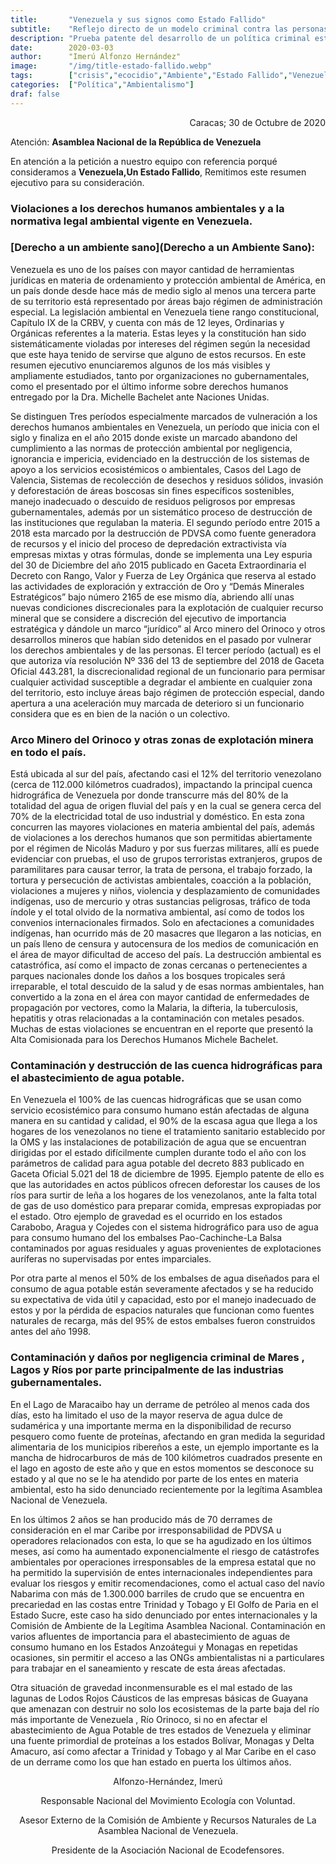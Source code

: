 ```yaml
---
title:       "Venezuela y sus signos como Estado Fallido"
subtitle:    "Reflejo directo de un modelo criminal contra las personas"
description: "Prueba patente del desarrollo de un política criminal estatal por omisión y acción contra los venezolanos"
date:        2020-03-03
author:      "Imerú Alfonzo Hernández"
image:       "/img/title-estado-fallido.webp"
tags:        ["crisis","ecocidio","Ambiente","Estado Fallido","Venezuela"]
categories:  ["Política","Ambientalismo"]
draf: false
---
```

<p align="right">Caracas; 30 de Octubre de 2020</p>

Atención: **Asamblea Nacional de la República de Venezuela**

En atención a la petición a nuestro equipo con referencia porqué consideramos a **Venezuela,Un Estado Fallido**, Remitimos este resumen ejecutivo para su consideración.

### **Violaciones a los derechos humanos ambientales y a la normativa legal ambiental vigente en Venezuela.**

### [Derecho a un ambiente sano](Derecho a un Ambiente Sano):

Venezuela es uno de los países con mayor cantidad de herramientas jurídicas en materia de ordenamiento y protección ambiental de América, en un país donde desde hace más de medio siglo al menos una tercera parte de su territorio está representado por áreas bajo régimen de administración especial. La legislación ambiental en Venezuela tiene rango constitucional, Capítulo IX de la CRBV, y cuenta con más de 12 leyes, Ordinarias y Orgánicas referentes a la materia. Estas leyes y la constitución han sido sistemáticamente violadas por intereses del régimen según la necesidad que este haya tenido de servirse que alguno de estos recursos. En este resumen ejecutivo enunciaremos algunos de los más visibles y ampliamente estudiados, tanto por organizaciones no gubernamentales, como el presentado por el último informe sobre derechos humanos entregado por la Dra. Michelle Bachelet ante Naciones Unidas.

Se distinguen Tres períodos especialmente marcados de vulneración a los derechos humanos ambientales en Venezuela, un período que inicia con el siglo y finaliza en el año 2015 donde existe un marcado abandono del cumplimiento a las normas de protección ambiental por negligencia, ignorancia e impericia, evidenciado en la destrucción de los sistemas de apoyo a los servicios ecosistémicos o ambientales, Casos del Lago de Valencia, Sistemas de recolección de desechos y residuos sólidos, invasión y deforestación de áreas boscosas sin fines específicos sostenibles, manejo inadecuado o descuido de residuos peligrosos por empresas gubernamentales, además por un sistemático proceso de destrucción de las instituciones que regulaban la materia. El segundo período entre 2015 a 2018 esta marcado por la destrucción de PDVSA como fuente generadora de recursos y el inicio del proceso de depredación extractivista vía empresas mixtas y otras fórmulas, donde se implementa una Ley espuria del 30 de Diciembre del año 2015 publicado en Gaceta Extraordinaria el Decreto con Rango, Valor y Fuerza de Ley Orgánica que reserva al estado las actividades de exploración y extracción de Oro y “Demás Minerales Estratégicos” bajo número 2165 de ese mismo día, abriendo allí unas nuevas condiciones discrecionales para la explotación de cualquier recurso mineral que se considere a discreción del ejecutivo de importancia estratégica y dándole un marco “jurídico” al Arco minero del Orinoco y otros desarrollos mineros que habían sido detenidos en el pasado por vulnerar los derechos ambientales y de las personas. El tercer período (actual) es el que autoriza vía resolución Nº 336 del 13 de septiembre del 2018 de Gaceta Oficial 443.281, la discrecionalidad regional de un funcionario para permisar cualquier actividad susceptible a degradar el ambiente en cualquier zona del territorio, esto incluye áreas bajo régimen de protección especial, dando apertura a una aceleración muy marcada de deterioro si un funcionario considera que es en bien de la nación o un colectivo.

### Arco Minero del Orinoco y otras zonas de explotación minera en todo el país.

Está ubicada al sur del país, afectando casi el 12% del territorio venezolano (cerca de 112.000 kilómetros cuadrados), impactando la principal cuenca hidrográfica de Venezuela por donde transcurre más del 80% de la totalidad del agua de origen fluvial del país y en la cual se genera cerca del 70% de la electricidad total de uso industrial y doméstico. En esta zona concurren las mayores violaciones en materia ambiental del país, además de violaciones a los derechos humanos que son permitidas abiertamente por el régimen de Nicolás Maduro y por sus fuerzas militares, allí es puede evidenciar con pruebas, el uso de grupos terroristas extranjeros, grupos de paramilitares para causar terror, la trata de persona, el trabajo forzado, la tortura y persecución de activistas ambientales, coacción a la población, violaciones a mujeres y niños, violencia y desplazamiento de comunidades indígenas, uso de mercurio y otras sustancias peligrosas, tráfico de toda índole y el total olvido de la normativa ambiental, así como de todos los convenios internacionales firmados. Solo en afectaciones a comunidades indígenas, han ocurrido más de 20 masacres que llegaron a las noticias, en un país lleno de censura y autocensura de los medios de comunicación en el área de mayor dificultad de acceso del país. La destrucción ambiental es catastrófica, así como el impacto de zonas cercanas o pertenecientes a parques nacionales donde los daños a los bosques tropicales será irreparable, el total descuido de la salud y de esas normas ambientales, han convertido a la zona en el área con mayor cantidad de enfermedades de propagación por vectores, como la Malaria, la difteria, la tuberculosis, hepatitis y otras relacionadas a la contaminación con metales pesados. Muchas de estas violaciones se encuentran en el reporte que presentó la Alta Comisionada para los Derechos Humanos Michele Bachelet.

### Contaminación y destrucción de las cuenca hidrográficas para el abastecimiento de agua potable.

En Venezuela el 100% de las cuencas hidrográficas que se usan como servicio ecosistémico para consumo humano están afectadas de alguna manera en su cantidad y calidad, el 90% de la escasa agua que llega a los hogares de los venezolanos no tiene el tratamiento sanitario establecido por la OMS y las instalaciones de potabilización de agua que se encuentran dirigidas por el estado difícilmente cumplen durante todo el año con los parámetros de calidad para agua potable del decreto 883 publicado en Gaceta Oficial 5.021 del 18 de diciembre de 1995. Ejemplo patente de ello es que las autoridades en actos públicos ofrecen deforestar los causes de los ríos para surtir de leña a los hogares de los venezolanos, ante la falta total de gas de uso doméstico para preparar comida, empresas expropiadas por el estado. Otro ejemplo de gravedad es el ocurrido en los estados Carabobo, Aragua y Cojedes con el sistema hidrográfico para uso de agua para consumo humano del los embalses Pao-Cachinche-La Balsa contaminados por aguas residuales y aguas provenientes de explotaciones auríferas no supervisadas por entes imparciales.

Por otra parte al menos el 50% de los embalses de agua diseñados para el consumo de agua potable están severamente afectados y se ha reducido su expectativa de vida útil y capacidad, esto por el manejo inadecuado de estos y por la pérdida de espacios naturales que funcionan como fuentes naturales de recarga, más del 95% de estos embalses fueron construidos antes del año 1998.

### Contaminación y daños por negligencia criminal de Mares , Lagos y Ríos por parte principalmente de las industrias gubernamentales.

En el Lago de Maracaibo hay un derrame de petróleo al menos cada dos días, esto ha limitado el uso de la mayor reserva de agua dulce de sudamérica y una importante merma en la disponibilidad de recurso pesquero como fuente de proteínas, afectando en gran medida la seguridad alimentaria de los municipios ribereños a este, un ejemplo importante es la mancha de hidrocarburos de más de 100 kilómetros cuadrados presente en el lago en agosto de este año y que en estos momentos se desconoce su estado y al que no se le ha atendido por parte de los entes en materia ambiental, esto ha sido denunciado recientemente por la legítima Asamblea Nacional de Venezuela.

En los últimos 2 años se han producido más de 70 derrames de consideración en el mar Caribe por irresponsabilidad de PDVSA u operadores relacionados con esta, lo que se ha agudizado en los últimos meses, así como ha aumentado exponencialmente el riesgo de catástrofes ambientales por operaciones irresponsables de la empresa estatal que no ha permitido la supervisión de entes internacionales independientes para evaluar los riesgos y emitir recomendaciones, como el actual caso del navío Nabarima con más de 1.300.000 barriles de crudo que se encuentra en precariedad en las costas entre Trinidad y Tobago y El Golfo de Paria en el Estado Sucre, este caso ha sido denunciado por entes internacionales y la Comisión de Ambiente de la Legítima Asamblea Nacional. Contaminación en varios afluentes de importancia para el abastecimiento de aguas de consumo humano en los Estados Anzoátegui y Monagas en repetidas ocasiones, sin permitir el acceso a las ONGs ambientalistas ni a particulares para trabajar en el saneamiento y rescate de esta áreas afectadas.

Otra situación de gravedad inconmensurable es el mal estado de las lagunas de Lodos Rojos Cáusticos de las empresas básicas de Guayana que amenazan con destruir no solo los ecosistemas de la parte baja del río más importante de Venezuela , Río Orinoco, si no en afectar el abastecimiento de Agua Potable de tres estados de Venezuela y eliminar una fuente primordial de proteínas a los estados Bolívar, Monagas y Delta Amacuro, así como afectar a Trinidad y Tobago y al Mar Caribe en el caso de un derrame como los que han estado en puerta los últimos años.






  <center><p>Alfonzo-Hernández, Imerú</p></center>


  <center><p>Responsable Nacional del Movimiento Ecología con Voluntad.

Asesor Externo de la Comisión de Ambiente y Recursos Naturales de La Asamblea Nacional de Venezuela.

Presidente de la Asociación Nacional de Ecodefensores.</p></center>
